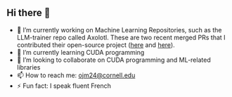 ## Hi there 👋


- 🔭 I’m currently working on Machine Learning Repositories, such as the LLM-trainer repo called Axolotl. These are two recent merged PRs that I contributed their open-source project ([here](https://github.com/axolotl-ai-cloud/axolotl/pull/2072) and [here](https://github.com/axolotl-ai-cloud/axolotl/pull/2029)).
- 🌱 I’m currently learning CUDA programming
- 👯 I’m looking to collaborate on CUDA programming and ML-related libraries
- 📫 How to reach me: ojm24@cornell.edu
- ⚡ Fun fact: I speak fluent French
